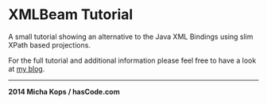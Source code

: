 # XMLBeam Tutorial

A small tutorial showing an alternative to the Java XML Bindings using slim XPath based projections.

For the full tutorial and additional information please feel free to have a look at [my blog].

----

**2014 Micha Kops / hasCode.com**

   [my blog]:http://www.hascode.com/
